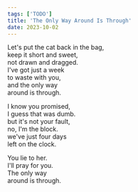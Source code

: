 ```yaml
---
tags: ['TODO']
title: 'The Only Way Around Is Through'
date: 2023-10-02
---
```


Let's put the cat back in the bag,  
keep it short and sweet,  
not drawn and dragged.  
I've got just a week  
to waste with you,  
and the only way  
around is through.

I know you promised,  
I guess that was dumb.  
but it's not your fault,  
no, I'm the block.  
we've just four days  
left on the clock.

You lie to her.  
I'll pray for you.  
The only way  
around is through.
